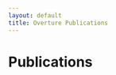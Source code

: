 ```yaml
---
layout: default
title: Overture Publications
---
```


# Publications

<script src="http://bibbase.org/show?bib=http://lausdahl.github.io/overturetool.github.io/contributors/overtureweb.bib&jsonp=1"></script> 




